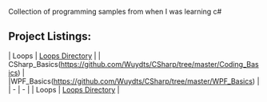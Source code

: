 Collection of programming samples from when I was learning c#

## Project Listings:
|  Loops |  [Loops Directory](https://github.com/Wuydts/CSharp_Basics/tree/master/CSharp_Basics/loops) | 
| CSharp_Basics(https://github.com/Wuydts/CSharp/tree/master/Coding_Basics) | |WPF_Basics(https://github.com/Wuydts/CSharp/tree/master/WPF_Basics) |
| - | - |
|  Loops |  [Loops Directory](https://github.com/Wuydts/CSharp_Basics/tree/master/CSharp_Basics/loops) | 
